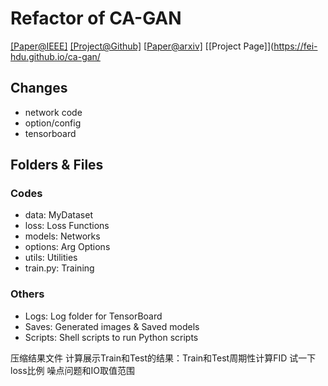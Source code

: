 # Refactor of CA-GAN

[[Paper@IEEE]](https://ieeexplore.ieee.org/document/9025751)  [[Project@Github]](https://github.com/fei-hdu/ca-gan/)  [[Paper@arxiv\]](https://arxiv.org/abs/1712.00899)  [[Project Page]](https://fei-hdu.github.io/ca-gan/

## Changes

- network code
- option/config
- tensorboard

## Folders & Files

### Codes

- data: MyDataset
- loss: Loss Functions
- models: Networks
- options: Arg Options
- utils: Utilities
- train.py: Training

### Others

- Logs: Log folder for TensorBoard
- Saves: Generated images & Saved models
- Scripts: Shell scripts to run Python scripts

压缩结果文件
计算展示Train和Test的结果：Train和Test周期性计算FID
试一下loss比例
噪点问题和IO取值范围
